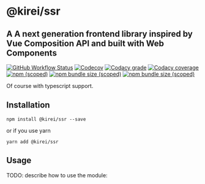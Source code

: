 # @kirei/ssr
## A A next generation frontend library inspired by Vue Composition API and built with Web Components
[![GitHub Workflow Status](https://img.shields.io/github/workflow/status/ifaxity/kirei/Cypress?style=for-the-badge&logo=github)](https://github.com/iFaxity/kirei/actions)
[![Codecov](https://img.shields.io/codecov/c/github/ifaxity/kirei?style=for-the-badge&logo=codecov)](https://codecov.io/gh/iFaxity/kirei)
[![Codacy grade](https://img.shields.io/codacy/grade/dbdf69a34ba64733ace9d8aa204248ab?style=for-the-badge&logo=codacy)](https://app.codacy.com/manual/iFaxity/kirei/dashboard)
[![Codacy coverage](https://img.shields.io/codacy/coverage/dbdf69a34ba64733ace9d8aa204248ab?style=for-the-badge&logo=codacy)](https://app.codacy.com/manual/iFaxity/kirei/dashboard)
[![npm (scoped)](https://img.shields.io/npm/v/@kirei/ssr?style=for-the-badge&logo=npm)](https://npmjs.org/package/@kirei/ssr)
[![npm bundle size (scoped)](https://img.shields.io/bundlephobia/min/@kirei/ssr?label=Bundle%20size&style=for-the-badge)](https://npmjs.org/package/@kirei/ssr)
[![npm bundle size (scoped)](https://img.shields.io/bundlephobia/minzip/@kirei/ssr?label=Bundle%20size%20%28gzip%29&style=for-the-badge)](https://npmjs.org/package/@kirei/ssr)

Of course with typescript support.

## Installation
`npm install @kirei/ssr --save`

or if you use yarn

`yarn add @kirei/ssr`

## Usage
TODO: describe how to use the module:
